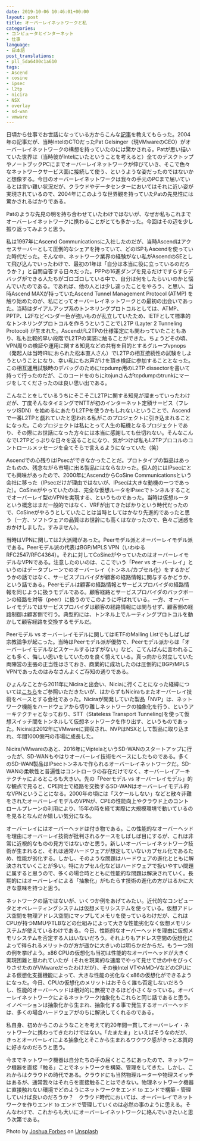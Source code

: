 ```yaml
---
date: 2019-10-06 10:46:01+00:00
layout: post
title: オーバーレイネットワークと私
categories:
- コンピュータとインターネット
- 仕事
language:
- 日本語
post_translations:
- pll_5da6400c1a610
tags:
- Ascend
- cosine
- ipsec
- l2tp
- nicira
- NSX
- overlay
- sd-wan
- vmware
---
```


日頃から仕事でお世話になっている方からこんな[記事](https://pc.watch.impress.co.jp/docs/2004/0917/config018.htm)を教えてもらった。2004年の記事だが、当時IntelのCTOだったPat Gelsinger（現VMwareのCEO）がオーバーレイネットワークの構想を持っていたのには驚かされる。Patが思い描いていた世界は（当時彼がIntelにいたということを考えると）全てのデスクトップやノートブックPCにまでオーバーレイネットワークが伸びていき、そこで色々なネットワークサービス面に接続して使う、というような姿だったのではないかと想像する。今日のオーバーレイネットワークは我々の手元のPCまで届いているとは言い難い状況だが、クラウドやデータセンターにおいてはそれに近い姿が実現されているので、2004年にこのような世界観を持っていたPatの先見性には驚かされるばかりである。

Patのような先見の明を持ち合わせていたわけではないが、なぜか私もこれまでオーバーレイネットワークに携わることがとても多かった。今回はその辺を少し振り返ってみようと思う。

私は1997年にAscend Communicationsに入社したのだが、当時Ascendはアクセスサーバーとして圧倒的なシェアを持っていて、どのISPもAscendを使っていた時代だった。そんな中、ネットワーク業界の経験がない私がAscendのSEとして飛び込んでいったわけで、最初の1年は「自分は本当に役に立っているのだろうか？」と自問自答する日々だった。PPPの16進ダンプを見るだけですらすらデバッグができる人たちがゴロゴロしている中で、自分は何をしたらいいのかと悩んでいたのである。であれば、他の人とは少し違ったことをやろう、と思い、当時Ascend MAXが持っていたAscend Tunnel Management Protocol (ATMP) を触り始めたのが、私にとってオーバーレイネットワークとの最初の出会いであった。当時はダイアルアップ系のトンネリングプロトコルとしては、ATMP、PPTP、L2Fなどベンダー色が強いものが乱立していたため、IETFとして標準的なトンネリングプロトコルを作ろうということでL2TP (Layter 2 Tunneling Protocol) が生まれた。AscendがL2TPの仕様策定にも関わっていたこともあり、私も比較的早い段階でL2TPの実装に触ることができた。ちょうどその頃、VPN周りの検証や運用に関する知見などの共有を目的とするグループvpnops（発起人は当時IRIにおられた松本直人さん）でL2TPの相互接続性の試験をしようということになり、幸い私にもお声がけを頂き検証に参加することとなった。この相互運用試験時のデバッグのためにtcpdump用のL2TP dissectorを書いて持って行ったのだが、このコードをのちにitojunさんがtcpdumpのtrunkにマージをしてくださったのは良い思い出である。

こんなことをしているうちにそこそこL2TPに関する知見が溜まっていったわけだが、丁度そんなタイミングでNTTが初のインターネット定額サービス（フレッツISDN）を始めるにあたりL2TPを使うかもしれないということで、Ascendで一番L2TPと戯れていたと思われる私がこのプロジェクトに引き込まれることになった。このプロジェクトは私にとって人生の転機となるプロジェクトであり、その際にお世話になった方々には本当に感謝しても仕切れない。そんなこんなでL2TPどっぷりな日々を送ることになり、気がつけば私もL2TPプロコルのコントロールメッセージを全てそらで言えるようになっていた（笑）

Ascendでの心残りはIPsecができなかったことだ。プロトタイプの製品はあったものの、残念ながら市場に出る製品にはならなかった。個人的にはIPsecにとても興味があったので、2000年にAscendからCoSine Communicationsという会社に移った（IPsecだけが理由ではないが、IPsecは大きな動機の一つであった）。CoSineがやっていたのは、完全な仮想ルータをIPsecでトンネルすることでオーバーレイ型のVPNを実現する、というものであった。当時は仮想ルータという概念はまだ一般的ではなく、VRFが出てきたばかりという時代だったので、CoSineがやろうとしていたことは当時としてはかなり先進的であったと思う（一方、ソフトウェアの品質はお世辞にも高くはなかったので、色々ご迷惑をおかけしました。すみません）。

当時はVPNに関しては2大派閥があった。Peerモデル派とオーバーレイモデル派である。Peerモデル派の代表はBGP/MPLS VPN（いわゆるRFC2547/RFC4364）。それに対してCoSineがやっていたのはオーバーレイモデルなVPNである。注意したのいのは、ここでいう「Peer vs オーバーレイ」というのはデータプレーンでのオーバーレイ（トンネル/カプセル化）をするかどうかの話ではなく、サービスプロバイダが顧客の経路情報に関与するかどうか、という話である。Peerモデルは顧客の経路情報とサービスプロバイダの経路情報を同じように扱うモデルである。顧客経路とサービスプロバイダのバックボーンの経路を対等（peer）に扱うのでこのように呼ばれている。一方、オーバーレイモデルではサービスプロバイダは顧客の経路情報には関与せず、顧客側の経路制御は顧客側で行う。典型的には、トンネル上でルーティングプロトコルを動かして顧客経路を交換するモデルだ。

Peerモデル vs オーバーレイモデルに関してはIETFのMailing Listでもしばしば宗教論争が起こった。当時はPeerモデル派が優勢で、Peerモデル派からは「オーバーレイモデルなどスケールするはずがない」など、こてんぱんに言われることも多く、悔しい思いをしていたのを良く憶えている。真っ向から対立していた両陣営の主張の正当性はさておき、商業的に成功したのは圧倒的にBGP/MPLS VPNであったのはみなさんよくご存知の通りである。

ひょんなことから2011年にNiciraと出会い、Niciaに行くことになった経緯については[こちら](http://blog.shin.do/2014/03/%e7%a7%81%e3%81%8cnicira%e3%81%ab%e5%85%a5%e3%81%a3%e3%81%9f%e3%82%8f%e3%81%91/)をご参照いただきたいが、はからずもNiciraもまたオーバーレイ技術をベースとする会社であった。Niciraが開発していた製品「NVP」は、ネットワーク機能をハードウェアから切り離しネットワークの抽象化を行う、というアーキテクチャとなっており、STT（Stateless Transport Tunneling)を使って仮想スイッチ間をトンネルして仮想ネットワークを作り出す、というものであった。Niciraは2012年にVMwareに買収され、NVPはNSXとして製品に取り込まれ、年間1000億円の市場に成長した。

Nicira/VMwareのあと、2016年にViptelaというSD-WANのスタートアップに行ったが、SD-WANもやはりオーバーレイ技術をベースにしたものである。多くのSD-WAN製品はIPsecトンネルで作られるオーバーレイネットワークだ。SD-WANの柔軟性と普遍性はコントローラの存在だけでなく、オーバーレイアーキテクチャによるところも大きい。先の「Peerモデル vs オーバーレイモデル」的な観点で見ると、CPE同士で経路を交換するSD-WANはオーバーレイモデル的なVPNということになる。2000年の頃には「スケールしない」などと散々非難をされたオーバーレイモデルのVPNが、CPEの性能向上やクラウド上のコントロールプレーンの利用により、15年の時を経て実際に大規模環境で動いているのを見るとなんだか嬉しい気分になる。

オーバーレイにはオーバーヘッドは付き物である。この性能的なオーバーヘッドを理由にオーバーレイ技術が批判されるケースをしばしば目にするが、これは非常に近視的なものの見方ではないかと思う。新しいオーバーレイネットワーク技術が生まれると、それは通常ハードウェアが想定していないカプセル化であるため、性能が劣化する。しかし、そのような問題はハードウェアの進化とともに解決されていくことが多い。特にカプセル化などはハードウェアで扱いやすい問題に属すると思うので、多くの場合時とともに性能的な問題は解決されていく。長期的にはオーバーレイによる「抽象化」がもたらす技術の進化の方がはるかに大きな意味を持つと思う。

ネットワークの話ではないが、いくつか例をあげてみたい。近代的なコンピュータとオペレーティングシステムは仮想メモリシステムを使っている。仮想アドレス空間を物理アドレス空間にマップしてメモリを使っているわけだが、これはCPUが持つMMUやTLBなどの仕組みによって大きな性能劣化なく仮想メモリシステムが使えているわけである。今日、性能的なオーバーヘッドを理由に仮想メモリシステムを否定する人はいないだろう。それよりもアドレス空間の仮想化によって得られるメリットのが方が遥かに大きいのは明らかだからだ。もう一つ別の例を挙げよう。x86 CPUの仮想化も当初は性能的なオーバーヘッドが大きく実現困難と思われていたが（それを現実的な速度でやって見せて世の中をびっくりさせたのがVMwareだったわけだが）、その後Intel VTやAMD-VなどのCPUによる仮想化支援機能によって、大きな性能の劣化なくx86の仮想化ができるようになった。今日、CPUの仮想化のメリットはおそらく誰も否定しないだろうし、性能的オーバーヘッドは相対的に無視できるほど小さくなっている。オーバーレイネットワークによるネットワーク抽象化もこれらと同じ話であると思う。イノベーションは抽象化から生まれ、抽象化する事で発生するオーバーヘッドは、多くの場合ハードウェアがのちに解決してくれるのである。

私自身、初めからこのようなことを考えて約20年間一貫してオーバーレイ・ネットワークに携わってきたわけではない。「たまたま」といえばそうなのだが、きっとオーバーレイによる抽象化とそこから生まれるワクワク感がきっと本質的に好きなのだろうと思う。

今までネットワーク機器は自分たちの手の届くところにあったので、ネットワーク機器を直接「触る」ことでネットワークを構築、管理をしてきた。しかし、これからはクラウドの時代である。クラウドにも当然物理ルーターや物理スイッチはあるが、通常我々はそれらを直接触ることはできない。物理ネットワーク機器に直接触れない環境でどのようにネットワークをエンド to エンドで構築・管理していけば良いのだろうか？　クラウド時代においては、オーバーレイでネットワークを作りエンド to エンドで管理していくのは必然の事のように思える。そんなわけで、これからも大いにオーバーレイネットワークに絡んでいきたいと思う次第である。

Photo by [Joshua Forbes](https://unsplash.com/@joshua_forbes?utm_source=unsplash&utm_medium=referral&utm_content=creditCopyText) on [Unsplash](https://unsplash.com/s/photos/overlay?utm_source=unsplash&utm_medium=referral&utm_content=creditCopyText)
